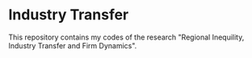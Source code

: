 # Industry Transfer
This repository contains my codes of the research "Regional Inequility, Industry Transfer and Firm Dynamics".
